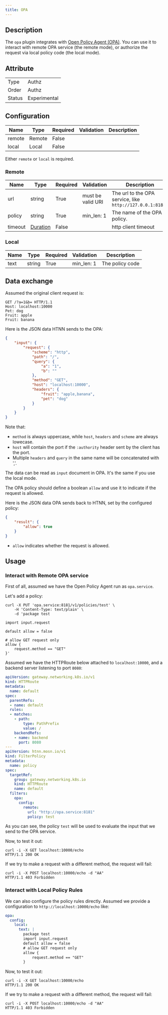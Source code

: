```yaml
---
title: OPA
---
```


## Description

The `opa` plugin integrates with [Open Policy Agent (OPA)](https://www.openpolicyagent.org).
You can use it to interact with remote OPA service (the remote mode), or authorize the request via local policy code (the local mode).

## Attribute

|        |              |
|--------|--------------|
| Type   | Authz        |
| Order  | Authz        |
| Status | Experimental |

## Configuration

| Name   | Type   | Required | Validation | Description |
|--------|--------|----------|------------|-------------|
| remote | Remote | False    |            |             |
| local  | Local  | False    |            |             |

Either `remote` or `local` is required.

### Remote

| Name    | Type   | Required | Validation        | Description                                               |
|---------|--------|----------|-------------------|-----------------------------------------------------------|
| url     | string | True     | must be valid URI | The url to the OPA service, like `http://127.0.0.1:8181/` |
| policy  | string | True     | min_len: 1        | The name of the OPA policy.                               |
| timeout | [Duration](../type.md#duration) | False    |                  | http client timeout                                       |

### Local

| Name   | Type   | Required | Validation | Description                 |
|--------|--------|----------|------------|-----------------------------|
| text   | string | True     | min_len: 1 | The policy code             |

## Data exchange

Assumed the original client request is:

```shell
GET /?a=1&b= HTTP/1.1
Host: localhost:10000
Pet: dog
Fruit: apple
Fruit: banana
```

Here is the JSON data HTNN sends to the OPA:

```json
{
    "input": {
        "request": {
            "scheme": "http",
            "path": "/",
            "query": {
                "a": "1",
                "b": ""
            },
            "method": "GET",
            "host": "localhost:10000",
            "headers": {
                "fruit": "apple,banana",
                "pet": "dog"
            }
        }
    }
}
```

Note that:

* `method` is always uppercase, while `host`, `headers` and `scheme` are always lowecase.
* `host` will contain the port if the `:authority` header sent by the client has the port.
* Multiple `headers` and `query` in the same name will be concatenated with ','.

The data can be read as `input` document in OPA. It's the same if you use the local mode.

The OPA policy should define a boolean `allow` and use it to indicate if the request is allowed.

Here is the JSON data OPA sends back to HTNN, set by the configured policy:

```json
{
    "result": {
        "allow": true
    }
}
```

* `allow` indicates whether the request is allowed.

## Usage

### Interact with Remote OPA service

First of all, assumed we have the Open Policy Agent run as `opa.service`.

Let's add a policy:

```shell
curl -X PUT 'opa.service:8181/v1/policies/test' \
    -H 'Content-Type: text/plain' \
    -d 'package test

import input.request

default allow = false

# allow GET request only
allow {
    request.method == "GET"
}'
```

Assumed we have the HTTPRoute below attached to `localhost:10000`, and a backend server listening to port `8080`:

```yaml
apiVersion: gateway.networking.k8s.io/v1
kind: HTTPRoute
metadata:
  name: default
spec:
  parentRefs:
  - name: default
  rules:
  - matches:
    - path:
        type: PathPrefix
        value: /
    backendRefs:
    - name: backend
      port: 8080
---
apiVersion: htnn.mosn.io/v1
kind: FilterPolicy
metadata:
  name: policy
spec:
  targetRef:
    group: gateway.networking.k8s.io
    kind: HTTPRoute
    name: default
  filters:
    opa:
      config:
        remote:
          url: "http://opa.service:8181"
          policy: test
```

As you can see, the policy `test` will be used to evaluate the input that we send to the OPA service.

Now, to test it out:

```shell
curl -i -X GET localhost:10000/echo
HTTP/1.1 200 OK
```

If we try to make a request with a different method, the request will fail:

```shell
curl -i -X POST localhost:10000/echo -d "AA"
HTTP/1.1 403 Forbidden
```

### Interact with Local Policy Rules

We can also configure the policy rules directly. Assumed we provide a configuration to `http://localhost:10000/echo` like:

```yaml
opa:
  config:
    local:
      text: |
        package test
        import input.request
        default allow = false
        # allow GET request only
        allow {
            request.method == "GET"
        }
```

Now, to test it out:

```shell
curl -i -X GET localhost:10000/echo
HTTP/1.1 200 OK
```

If we try to make a request with a different method, the request will fail:

```shell
curl -i -X POST localhost:10000/echo -d "AA"
HTTP/1.1 403 Forbidden
```
